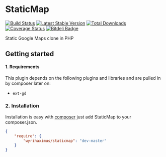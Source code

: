 StaticMap
=========

[![Build Status](https://travis-ci.org/WyriHaximus/StaticMap.png)](https://travis-ci.org/WyriHaximus/StaticMap)
[![Latest Stable Version](https://poser.pugx.org/WyriHaximus/StaticMap/v/stable.png)](https://packagist.org/packages/WyriHaximus/StaticMap)
[![Total Downloads](https://poser.pugx.org/WyriHaximus/StaticMap/downloads.png)](https://packagist.org/packages/WyriHaximus/StaticMap)
[![Coverage Status](https://coveralls.io/repos/WyriHaximus/StaticMap/badge.png)](https://coveralls.io/r/WyriHaximus/StaticMap)
[![Bitdeli Badge](https://d2weczhvl823v0.cloudfront.net/WyriHaximus/staticmap/trend.png)](https://bitdeli.com/free "Bitdeli Badge")

Static Google Maps clone in PHP

## Getting started ##

#### 1. Requirements ####

This plugin depends on the following plugins and libraries and are pulled in by composer later on:

- `ext-gd`

### 2. Installation ###

Installation is easy with [composer](http://getcomposer.org/) just add StaticMap to your composer.json.

```json
{
	"require": {
		"wyrihaximus/staticmap": "dev-master"
	}
}
```